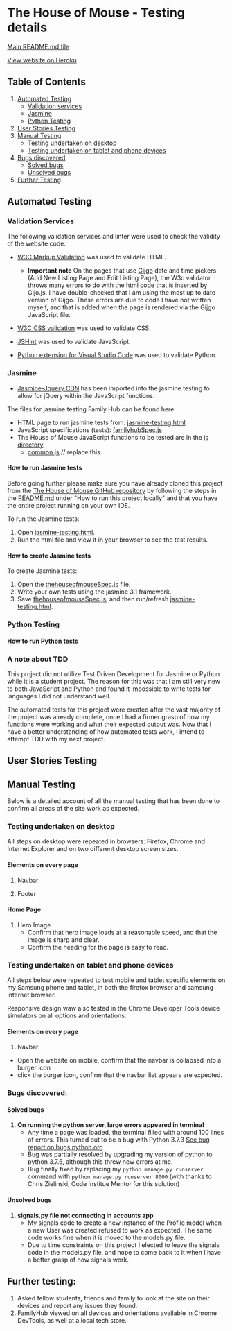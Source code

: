# The House of Mouse - Testing details

[Main README.md file](README.md)

[View website on Heroku]()

## Table of Contents

1. [Automated Testing](#automated-testing)
    - [Validation services](#validation-services)
    - [Jasmine](#jasmine)
    - [Python Testing](#python-testing)
2. [User Stories Testing](#user-stories-testing)
3. [Manual Testing](#manual-testing)
    - [Testing undertaken on desktop](#testing-undertaken-on-desktop)
    - [Testing undertaken on tablet and phone devices](#testing-undertaken-on-tablet-and-phone-devices)
4. [Bugs discovered](#bugs-discovered)
    - [Solved bugs](#solved-bugs)
    - [Unsolved bugs](#unsolved-bugs)
5. [Further Testing](#further-testing)

## Automated Testing

### Validation Services
The following validation services and linter were used to check the validity of the website code.

- [W3C Markup Validation]( https://validator.w3.org/) was used to validate HTML.

    - **Important note** On the pages that use [Gijgo](https://gijgo.com/) date and time pickers (Add New Listing Page and Edit Listing Page), the W3c validator throws many errors to do with the html code that is inserted by Gijo.js. I have double-checked that I am using the most up to date version of Gijgo. These errors are due to code I have not written myself, and that is added when the page is rendered via the Gijgo JavaScript file. 

- [W3C CSS validation](https://jigsaw.w3.org/css-validator/) was used to validate CSS.

- [JSHint](https://jshint.com/) was used to validate JavaScript.

    <!-- - To save on loading times and to keep my JavaScript code organized I chose to break up the JS into several separate files. 
    - When running JSHint, the errors `undefined variable` and `unused variable` appear when one file either creates or uses a function that is utilized or created in another file. As validates one JS file at a time, it is not aware of the other files. 
    - To double-check that no errors occur with the entire files loaded I pasted in all the JavaScript code into JSHint and then it ran with no errors.  -->

- [Python extension for Visual Studio Code](https://marketplace.visualstudio.com/items?itemName=ms-python.python) was used to validate Python.

### Jasmine

- [Jasmine-Jquery CDN](https://github.com/velesin/jasmine-jquery) has been imported into the jasmine testing to allow for jQuery within the JavaScript functions.

The files for jasmine testing Family Hub can be found here:
- HTML page to run jasmine tests from: [jasmine-testing.html](testing/jasmine/jasmine-testing.html)
- JavaScript specifications (tests): [familyhubSpec.js](testing/jasmine/spec/familyHubSpec.js)
- The House of Mouse JavaScript functions to be tested are in the [js directory](static/js)
    - [common.js](static/js/common.js) // replace this

#### How to run Jasmine tests

Before going further please make sure you have already cloned this project from the [The House of Mouse GitHub repository](https://github.com/AJGreaves/thehouseofmouse) 
by following the steps in the [README.md](readme.md#how-to-run-this-project-locally) under "How to run this project locally" and that you have the entire project running on your own IDE.

To run the Jasmine tests: 
1. Open [jasmine-testing.html](testing/jasmine/jasmine-testing.html).
2. Run the html file and view it in your browser to see the test results. 

#### How to create Jasmine tests

To create Jasmine tests: 
1. Open the [thehouseofmouseSpec.js](testing/jasmine/spec/thehouseofmouse.js) file.
2. Write your own tests using the jasmine 3.1 framework.
3. Save [thehouseofmouseSpec.js](testing/jasmine/spec/thehouseofmouseSpec.js), and then run/refresh [jasmine-testing.html](testing/jasmine/jasmine-testing.html).

### Python Testing

#### How to run Python tests

### A note about TDD

This project did not utilize Test Driven Development for Jasmine or Python while it is a student project. The reason for this was that I am still very new to both JavaScript and Python and found it impossible to write tests for languages I did not understand well. 

The automated tests for this project were created after the vast majority of the project was already complete, once I had a firmer grasp of how my functions were working and what their expected output was. Now that I have a better understanding of how automated tests work, I intend to attempt TDD with my next project.

## User Stories Testing

## Manual Testing
Below is a detailed account of all the manual testing that has been done to confirm all areas of the site work as expected. 

### Testing undertaken on desktop

All steps on desktop were repeated in browsers: Firefox, Chrome and Internet Explorer and on two different desktop screen sizes.

#### Elements on every page

1. Navbar 

2. Footer


#### Home Page

1. Hero Image
    - Confirm that hero image loads at a reasonable speed, and that the image is sharp and clear. 
    - Confirm the heading for the page is easy to read.

### Testing undertaken on tablet and phone devices
All steps below were repeated to test mobile and tablet specific elements on my Samsung phone and tablet, in both the firefox browser and samsung internet browser.

Responsive design waw also tested in the Chrome Developer Tools device simulators on all options and orientations.

#### Elements on every page

1. Navbar 
- Open the website on mobile, confirm that the navbar is collapsed into a burger icon
- click the burger icon, confirm that the navbar list appears are expected.

### Bugs discovered: 
#### Solved bugs

1. **On running the python server, large errors appeared in terminal**
    - Any time a page was loaded, the terminal filled with around 100 lines of errors. This turned out to be a bug with Python 3.7.3 [See bug report on bugs.python.org](https://bugs.python.org/issue27682)
    - Bug was partially resolved by upgrading my version of python to python 3.7.5, although this threw new errors at me.
    - Bug finally fixed by replacing my `python manage.py runserver` command with `python manage.py runserver 8000` (with thanks to Chris Zielinski, Code Institue Mentor for this solution)


#### Unsolved bugs

1. **signals.py file not connecting in accounts app**
    - My signals code to create a new instance of the Profile model when a new User was created refused to work as expected. The same code works fine when it is moved to the models.py file. 
    - Due to time constraints on this project I elected to leave the signals code in the models.py file, and hope to come back to it when I have a better grasp of how signals work.

## Further testing: 
1. Asked fellow students, friends and family to look at the site on their devices and report any issues they found.
2. FamilyHub viewed on all devices and orientations available in Chrome DevTools, as well at a local tech store.
